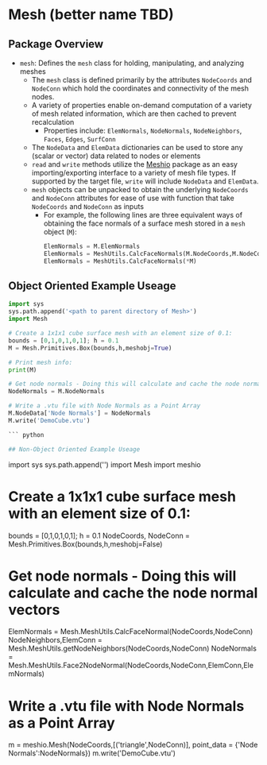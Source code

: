 # Mesh (better name TBD)
 
## Package Overview
- `mesh`: Defines the `mesh` class for holding, manipulating, and analyzing meshes
  - The `mesh` class is defined primarily by the attributes `NodeCoords` and `NodeConn` which hold the coordinates and connectivity of the mesh nodes.
  - A variety of properties enable on-demand computation of a variety of mesh related information, which are then cached to prevent recalculation
    - Properties include: `ElemNormals`, `NodeNormals`, `NodeNeighbors`, `Faces`,  `Edges`, `SurfConn`
  - The `NodeData` and  `ElemData` dictionaries can be used to store any (scalar or vector) data related to nodes or elements
  - `read` and `write` methods utilize the [Meshio](https://github.com/nschloe/meshio) package as an easy importing/exporting interface to a variety of mesh file types. If supported by the target file, `write` will include `NodeData` and `ElemData`.
  - `mesh` objects can be unpacked to obtain the underlying `NodeCoords` and `NodeConn` attributes for ease of use with function that take `NodeCoords` and `NodeConn` as inputs
    - For example, the following lines are three equivalent ways of obtaining the face normals of a surface mesh stored in a `mesh` object (`M`):
      ``` python
      ElemNormals = M.ElemNormals
      ElemNormals = MeshUtils.CalcFaceNormals(M.NodeCoords,M.NodeConn)
      ElemNormals = MeshUtils.CalcFaceNormals(*M)
      ```
  

## Object Oriented Example Useage

``` python
import sys
sys.path.append('<path to parent directory of Mesh>')
import Mesh

# Create a 1x1x1 cube surface mesh with an element size of 0.1:
bounds = [0,1,0,1,0,1]; h = 0.1
M = Mesh.Primitives.Box(bounds,h,meshobj=True)

# Print mesh info:
print(M)

# Get node normals - Doing this will calculate and cache the node normal vectors 
NodeNormals = M.NodeNormals

# Write a .vtu file with Node Normals as a Point Array
M.NodeData['Node Normals'] = NodeNormals
M.write('DemoCube.vtu')

``` python

## Non-Object Oriented Example Useage

```
import sys
sys.path.append('<path to parent directory of Mesh>')
import Mesh
import meshio

# Create a 1x1x1 cube surface mesh with an element size of 0.1:
bounds = [0,1,0,1,0,1]; h = 0.1
NodeCoords, NodeConn = Mesh.Primitives.Box(bounds,h,meshobj=False)

# Get node normals - Doing this will calculate and cache the node normal vectors 
ElemNormals = Mesh.MeshUtils.CalcFaceNormal(NodeCoords,NodeConn)
NodeNeighbors,ElemConn = Mesh.MeshUtils.getNodeNeighbors(NodeCoords,NodeConn)
NodeNormals = Mesh.MeshUtils.Face2NodeNormal(NodeCoords,NodeConn,ElemConn,ElemNormals)

# Write a .vtu file with Node Normals as a Point Array
m = meshio.Mesh(NodeCoords,[('triangle',NodeConn)], point_data = {'Node Normals':NodeNormals})
m.write('DemoCube.vtu')

```
